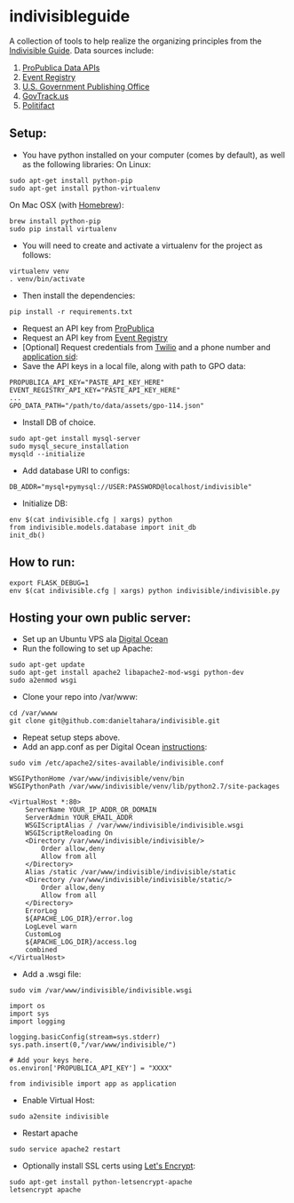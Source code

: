 # indivisibleguide

A collection of tools to help realize the organizing principles from the [Indivisible Guide](
https://www.indivisibleguide.com/). Data sources include:

1. [ProPublica Data APIs](https://www.propublica.org/datastore/apis)
2. [Event Registry](https://www.eventregistry.org)
3. [U.S. Government Publishing Office](http://memberguide.gpo.gov/)
4. [GovTrack.us](https://www.govtrack.us/)
5. [Politifact](http://www.politifact.com/)

## Setup:
* You have python installed on your computer (comes by default), as well as the following libraries:
On Linux:
~~~
sudo apt-get install python-pip
sudo apt-get install python-virtualenv
~~~
On Mac OSX (with [Homebrew](https://brew.sh/)):
~~~
brew install python-pip
sudo pip install virtualenv
~~~

* You will need to create and activate a virtualenv for the project as follows:
~~~
virtualenv venv
. venv/bin/activate
~~~

* Then install the dependencies:
~~~
pip install -r requirements.txt
~~~

* Request an API key from [ProPublica](https://www.propublica.org/datastore/api/propublica-congress-api)
* Request an API key from [Event Registry](https://www.eventregistry.org)
* [Optional] Request credentials from [Twilio](https://www.twilio.com/) and a phone number and [application sid](https://www.twilio.com/console/voice/dev-tools/twiml-apps):
* Save the API keys in a local file, along with path to GPO data:
~~~
PROPUBLICA_API_KEY="PASTE_API_KEY_HERE"
EVENT_REGISTRY_API_KEY="PASTE_API_KEY_HERE"
...
GPO_DATA_PATH="/path/to/data/assets/gpo-114.json"
~~~

* Install DB of choice.
~~~
sudo apt-get install mysql-server
sudo mysql_secure_installation
mysqld --initialize
~~~

* Add database URI to configs:
~~~
DB_ADDR="mysql+pymysql://USER:PASSWORD@localhost/indivisible"
~~~

* Initialize DB:
~~~
env $(cat indivisible.cfg | xargs) python
from indivisible.models.database import init_db
init_db()
~~~

## How to run:
~~~
export FLASK_DEBUG=1
env $(cat indivisible.cfg | xargs) python indivisible/indivisible.py
~~~

## Hosting your own public server:
* Set up an Ubuntu VPS ala [Digital Ocean](https://www.digitalocean.com/)
* Run the following to set up Apache:
~~~
sudo apt-get update
sudo apt-get install apache2 libapache2-mod-wsgi python-dev
sudo a2enmod wsgi
~~~
* Clone your repo into /var/www:
~~~
cd /var/wwww
git clone git@github.com:danieltahara/indivisible.git
~~~
* Repeat setup steps above.
* Add an app.conf as per Digital Ocean
  [instructions](https://www.digitalocean.com/community/tutorials/how-to-deploy-a-flask-application-on-an-ubuntu-vps):
~~~
sudo vim /etc/apache2/sites-available/indivisible.conf
~~~
~~~
WSGIPythonHome /var/www/indivisible/venv/bin
WSGIPythonPath /var/www/indivisible/venv/lib/python2.7/site-packages

<VirtualHost *:80>
    ServerName YOUR_IP_ADDR_OR_DOMAIN
    ServerAdmin YOUR_EMAIL_ADDR
    WSGIScriptAlias / /var/www/indivisible/indivisible.wsgi
    WSGIScriptReloading On
    <Directory /var/www/indivisible/indivisible/>
        Order allow,deny
        Allow from all
    </Directory>
    Alias /static /var/www/indivisible/indivisible/static
    <Directory /var/www/indivisible/indivisible/static/>
        Order allow,deny
        Allow from all
    </Directory>
    ErrorLog
    ${APACHE_LOG_DIR}/error.log
    LogLevel warn
    CustomLog
    ${APACHE_LOG_DIR}/access.log
    combined
</VirtualHost>
~~~
* Add a .wsgi file:
~~~
sudo vim /var/www/indivisible/indivisible.wsgi
~~~
~~~
import os
import sys
import logging

logging.basicConfig(stream=sys.stderr)
sys.path.insert(0,"/var/www/indivisible/")

# Add your keys here.
os.environ['PROPUBLICA_API_KEY'] = "XXXX"

from indivisible import app as application
~~~
* Enable Virtual Host:
~~~
sudo a2ensite indivisible
~~~
* Restart apache
~~~
sudo service apache2 restart
~~~
* Optionally install SSL certs using [Let's Encrypt](https://certbot.eff.org/#ubuntuxenial-apache):
~~~
sudo apt-get install python-letsencrypt-apache
letsencrypt apache
~~~
